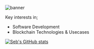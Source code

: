 ![banner](https://user-images.githubusercontent.com/114486176/213236640-d391c4e8-a0d3-4957-931b-efd71f4ad68b.png)

Key interests in; 
- Software Development
- Blockchain Technologies & Usecases


[![Seb's GitHub stats](https://github-readme-stats.vercel.app/api?username=sebastianj0nes&count_private=trueshow_icons=true&theme=cobalt)](https://github.com/anuraghazra/github-readme-stats)


